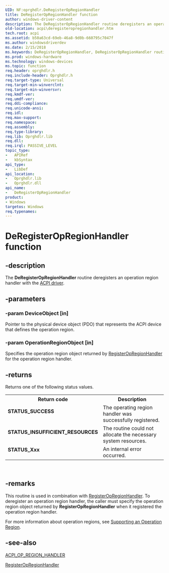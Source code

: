```yaml
---
UID: NF:oprghdlr.DeRegisterOpRegionHandler
title: DeRegisterOpRegionHandler function
author: windows-driver-content
description: The DeRegisterOpRegionHandler routine deregisters an operation region handler with the ACPI driver.
old-location: acpi\deregisteropregionhandler.htm
tech.root: acpi
ms.assetid: b50a63cd-69eb-46a8-9d0b-660795c7047f
ms.author: windowsdriverdev
ms.date: 2/15/2018
ms.keywords: DeRegisterOpRegionHandler, DeRegisterOpRegionHandler routine [ACPI Devices], acpi.deregisteropregionhandler, opregref_e991e152-6162-4d45-9418-282afb447d18.xml, oprghdlr/DeRegisterOpRegionHandler
ms.prod: windows-hardware
ms.technology: windows-devices
ms.topic: function
req.header: oprghdlr.h
req.include-header: Oprghdlr.h
req.target-type: Universal
req.target-min-winverclnt: 
req.target-min-winversvr: 
req.kmdf-ver: 
req.umdf-ver: 
req.ddi-compliance: 
req.unicode-ansi: 
req.idl: 
req.max-support: 
req.namespace: 
req.assembly: 
req.type-library: 
req.lib: Oprghdlr.lib
req.dll: 
req.irql: PASSIVE_LEVEL
topic_type:
-	APIRef
-	kbSyntax
api_type:
-	LibDef
api_location:
-	Oprghdlr.lib
-	Oprghdlr.dll
api_name:
-	DeRegisterOpRegionHandler
product:
- Windows
targetos: Windows
req.typenames: 
---
```


# DeRegisterOpRegionHandler function


## -description


The <b>DeRegisterOpRegionHandler</b> routine deregisters an operation region handler with the <a href="https://msdn.microsoft.com/38ca54e0-defe-48b2-ab00-a5f688c2eb01">ACPI driver</a>.


## -parameters




### -param DeviceObject [in]

Pointer to the physical device object (PDO) that represents the ACPI device that defines the operation region.


### -param OperationRegionObject [in]

Specifies the operation region object returned by <a href="https://msdn.microsoft.com/library/windows/hardware/ff536158">RegisterOpRegionHandler</a> for the operation region handler.


## -returns



Returns one of the following status values.

<table>
<tr>
<th>Return code</th>
<th>Description</th>
</tr>
<tr>
<td width="40%">
<dl>
<dt><b>STATUS_SUCCESS</b></dt>
</dl>
</td>
<td width="60%">
The operating region handler was successfully registered.

</td>
</tr>
<tr>
<td width="40%">
<dl>
<dt><b>STATUS_INSUFFICIENT_RESOURCES</b></dt>
</dl>
</td>
<td width="60%">
The routine could not allocate the necessary system resources.

</td>
</tr>
<tr>
<td width="40%">
<dl>
<dt><b>STATUS_Xxx</b></dt>
</dl>
</td>
<td width="60%">
An internal error occurred.

</td>
</tr>
</table>
 




## -remarks



This routine is used in combination with <a href="https://msdn.microsoft.com/library/windows/hardware/ff536158">RegisterOpRegionHandler</a>. To deregister an operation region handler, the caller must specify the operation region object returned by <b>RegisterOpRegionHandler</b> when it registered the operation region handler.

For more information about operation regions, see <a href="https://msdn.microsoft.com/windows/hardware/drivers/acpi/supporting-an-operation-region">Supporting an Operation Region</a>. 




## -see-also




<a href="https://msdn.microsoft.com/library/windows/hardware/ff536153">ACPI_OP_REGION_HANDLER</a>



<a href="https://msdn.microsoft.com/library/windows/hardware/ff536158">RegisterOpRegionHandler</a>
 

 

